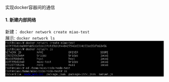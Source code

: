 实现docker容器间的通信
#### 1. 新建内部网络
新建： `docker network create miao-test`  
展示: `docker network ls`
![docker network](../assets/Docker/network.png)
